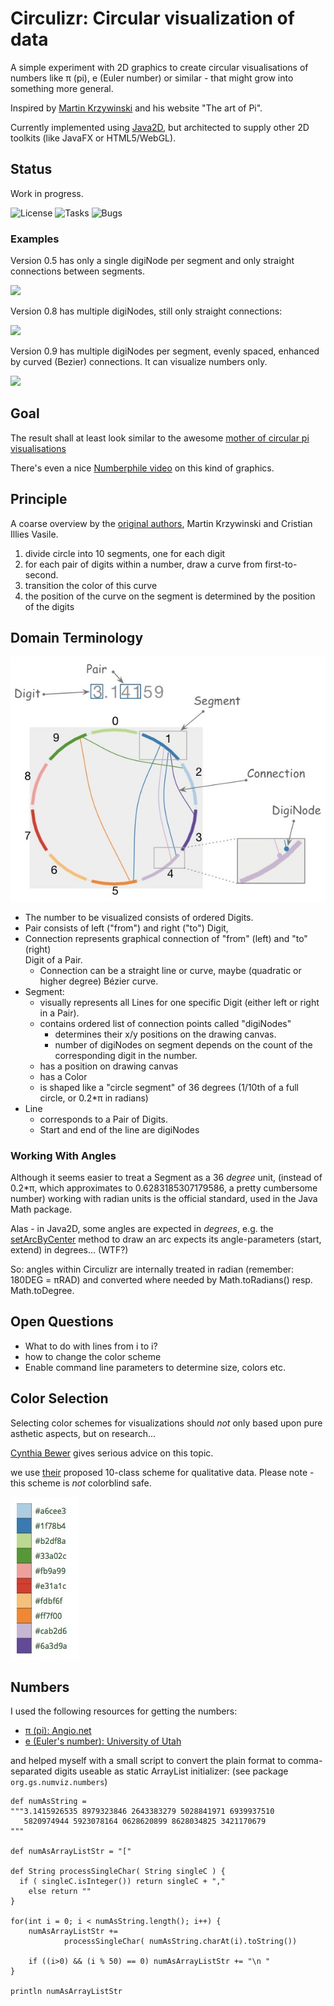 # Circulizr: Circular visualization of data
 
A simple experiment with 2D graphics to create circular visualisations of numbers
like &#960; (pi), e (Euler number) or similar - that might grow 
into something more general.

Inspired by [Martin Krzywinski](http://mkweb.bcgsc.ca/pi/art/method.mhtml) and his
website "The art of Pi".

Currently implemented using [Java2D](https://docs.oracle.com/javase/tutorial/2d/),
but architected to supply other 2D toolkits (like JavaFX or HTML5/WebGL).

## Status
Work in progress. 

![License](https://img.shields.io/github/license/gernotstarke/circulizr.svg)
![Tasks](https://img.shields.io/github/issues/gernotstarke/circulizr.svg)
![Bugs](https://badge.waffle.io/gernotstarke/circulizr.svg?label=bug&title=Bugs)

###  Examples
Version 0.5 has only a single digiNode per segment and only straight connections
between segments.

<img src="https://raw.githubusercontent.com/gernotstarke/circulizr/master/doc/screenshots/circulizr-V0_5.jpg" width=400>


Version 0.8 has multiple digiNodes, still only straight connections: 

<img src="https://raw.githubusercontent.com/gernotstarke/circulizr/master/doc/screenshots/circulizr-V0_8.jpg" width=400>


Version 0.9 has multiple digiNodes per segment, evenly spaced,
enhanced by curved (Bezier) connections. It can visualize numbers only.


<img src="https://raw.githubusercontent.com/gernotstarke/circulizr/master/doc/screenshots/CIRCULIZR_0_9___DEBUG-mode__1000_digits_of_π" width=400>


## Goal
The result shall at least look similar to the awesome [mother of circular pi visualisations](http://thecreatorsproject.vice.com/blog/visualising-the-infinite-data-of-pie)

There's even a nice [Numberphile video](https://www.youtube.com/watch?v=NPoj8lk9Fo4) on this kind of graphics.


## Principle

A coarse overview by the [original authors](http://mkweb.bcgsc.ca/pi/art/method.mhtml),
Martin Krzywinski and Cristian Illies Vasile.

1. divide circle into 10 segments, one for each digit
2. for each pair of digits within a number, draw a curve from first-to-second.
3. transition the color of this curve
4. the position of the curve on the segment is determined by the position of the digits


## Domain Terminology

![number visualization domain](circulizr-domain.jpg)

* The number to be visualized consists of ordered Digits.
* Pair consists of left ("from") and right ("to") Digit,
* Connection represents graphical connection of "from" (left) and "to" (right)  
Digit of a Pair.
  * Connection can be a straight line or curve, maybe 
     (quadratic or higher degree) Bézier curve.
* Segment:
  * visually represents all Lines for one specific Digit (either left or right in a Pair).
  * contains ordered list of connection points called "digiNodes" 
     * determines their x/y positions on the drawing canvas.
     * number of digiNodes on segment depends on the count of the corresponding
        digit in the number.
  * has a position on drawing canvas
  * has a Color
  * is shaped like a "circle segment" of 36 degrees (1/10th of a full circle,
  or 0.2*&#960; in radians)
* Line
  * corresponds to a Pair of Digits.
  * Start and end of the line are digiNodes

### Working With Angles
Although it seems easier to treat a Segment as a 36 *degree* unit, 
(instead of 0.2*&#960;, which approximates to 0.6283185307179586, 
a pretty cumbersome number)
working with radian units is the official standard, 
used in the Java Math package.

Alas - in Java2D, some angles are expected in *degrees*, e.g. the
[setArcByCenter](https://docs.oracle.com/javase/8/docs/api/java/awt/geom/Arc2D.html#setArcByCenter-double-double-double-double-double-int-) method to
draw an arc expects its angle-parameters (start, extend) in degrees... (WTF?)

So: angles within Circulizr are internally treated in radian (remember: 180DEG = &#960;RAD)
and converted where needed by Math.toRadians() resp. Math.toDegree.


## Open Questions
* What to do with lines from i to i?
* how to change the color scheme
* Enable command line parameters to determine size, colors etc.



## Color Selection
 
 Selecting color schemes for visualizations should *not* only based
upon pure asthetic aspects, but on research...

[Cynthia Bewer](http://colorbrewer2.org/) gives serious advice on this topic.  

we use [their](http://colorbrewer2.org/?type=qualitative&scheme=Paired&n=10) proposed 10-class scheme for qualitative data.
Please note - this scheme is *not* colorblind safe.

![ColorBrewer Scheme](./ColorBrewer10ClassScheme.jpg) 

## Numbers
I used the following resources for getting the numbers:

* [&#960; (pi): Angio.net](http://www.angio.net/pi/digits.html)
* [e (Euler's number): University of Utah](http://www.math.utah.edu/~pa/math/e.html)

and helped myself with a small script to convert the plain format to
comma-separated digits useable as static ArrayList initializer:
(see package `org.gs.numviz.numbers`)

    def numAsString =
    """3.1415926535 8979323846 2643383279 5028841971 6939937510
       5820974944 5923078164 0628620899 8628034825 3421170679
    """

    def numAsArrayListStr = "["

    def String processSingleChar( String singleC ) {
      if ( singleC.isInteger()) return singleC + ","
        else return ""
    }

    for(int i = 0; i < numAsString.length(); i++) {
        numAsArrayListStr +=
                processSingleChar( numAsString.charAt(i).toString())

        if ((i>0) && (i % 50) == 0) numAsArrayListStr += "\n "
    }

    println numAsArrayListStr


